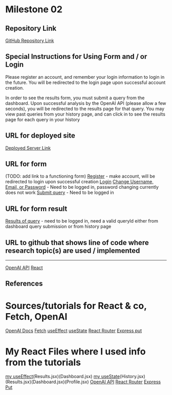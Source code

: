 # Milestone 02

## Repository Link

[GitHub Repository Link](https://github.com/nyu-csci-ua-0467-001-002-fall-2024/final-project-Jsinger03.git)

## Special Instructions for Using Form and / or Login

Please register an account, and remember your login information to login in the future. You will be redirected to the login page upon successful account creation.

In order to see the results form, you must submit a query from the dashboard. Upon successful analysis by the OpenAI API (please allow a few seconds), you will be redirected to the results page for that query. You may view past queries from your history page, and can click in to see the results page for each query in your history

## URL for deployed site

[Deployed Server Link](https://linserv1.cims.nyu.edu:50003)

## URL for form

(TODO: add link to a functioning form)
[Register](https://linserv1.cims.nyu.edu:50003/register) - make account, will be redirected to login upon successful creation
[Login](https://linserv1.cims.nyu.edu:50003)
[Change Username, Email, or Password](https://linserv1.cims.nyu.edu:50003/profile) - Need to be logged in, password changing currently does not work
[Submit query](https://linserv1.cims.nyu.edu:/50003/dashboard) - Need to be logged in

## URL for form result

[Results of query](https://linserv1.cims.nyu.edu:50003/results/:queryId) - need to be logged in, need a valid queryId either from dashboard query submission or from history page

## URL to github that shows line of code where research topic(s) are used / implemented

---

[OpenAI API](https://github.com/nyu-csci-ua-0467-001-002-fall-2024/final-project-Jsinger03/blob/master/chat.mjs)
[React](https://github.com/nyu-csci-ua-0467-001-002-fall-2024/final-project-Jsinger03/tree/master/vite-project)

## References

# Sources/tutorials for React & co, Fetch, OpenAI

[OpenAI Docs](https://platform.openai.com/docs/quickstart)
[Fetch](https://www.freecodecamp.org/news/how-to-fetch-api-data-in-react/)
[useEffect](https://www.w3schools.com/react/react_useeffect.asp)
[useState](https://www.w3schools.com/react/react_usestate.asp)
[React Router](https://www.w3schools.com/react/react_router.asp)
[Express put](https://www.geeksforgeeks.org/express-js-app-put-function/)

# My React Files where I used info from the tutorials

[my useEffect](History.jsx)(Results.jsx)(Dashboard.jsx)
[my useState](Register.jsx)(History.jsx)(Results.jsx)(Dashboard.jsx)(Profile.jsx)
[OpenAI API](chat.mjs)
[React Router](app.jsx)
[Express Put](app.mjs)
